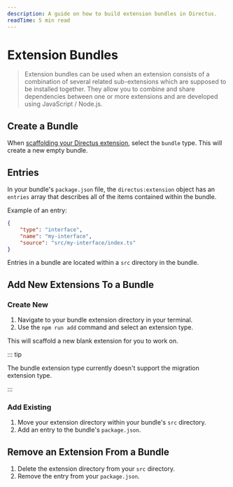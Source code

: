 ```yaml
---
description: A guide on how to build extension bundles in Directus.
readTime: 5 min read
---
```


# Extension Bundles

> Extension bundles can be used when an extension consists of a combination of several related sub-extensions which are
> supposed to be installed together. They allow you to combine and share dependencies between one or more extensions and
> are developed using JavaScript / Node.js.

## Create a Bundle

When [scaffolding your Directus extension](/extensions/creating-extensions#scaffolding-your-directus-extension), select
the `bundle` type. This will create a new empty bundle.

## Entries

In your bundle's `package.json` file, the `directus:extension` object has an `entries` array that describes all of the
items contained within the bundle.

Example of an entry:

```json
{
	"type": "interface",
	"name": "my-interface",
	"source": "src/my-interface/index.ts"
}
```

Entries in a bundle are located within a `src` directory in the bundle.

## Add New Extensions To a Bundle

### Create New

1. Navigate to your bundle extension directory in your terminal.
2. Use the `npm run add` command and select an extension type.

This will scaffold a new blank extension for you to work on.

::: tip

The bundle extension type currently doesn't support the migration extension type.

:::

### Add Existing

1. Move your extension directory within your bundle's `src` directory.
2. Add an entry to the bundle's `package.json`.

## Remove an Extension From a Bundle

1. Delete the extension directory from your `src` directory.
2. Remove the entry from your `package.json`.
